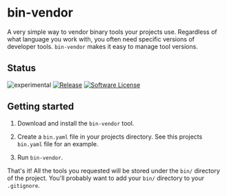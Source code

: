 # bin-vendor

A very simple way to vendor binary tools your projects use.
Regardless of what language you work with, you often need specific versions of developer tools.
`bin-vendor` makes it easy to manage tool versions.

## Status

![experimental](https://img.shields.io/badge/-experimental-yellow?style=for-the-badge)
[![Release](https://img.shields.io/github/release/mjpitz/bin-vendor.svg?style=for-the-badge)](https://github.com/mjpitz/bin-vendor/releases/latest)
[![Software License](https://img.shields.io/badge/license-MIT-brightgreen.svg?style=for-the-badge)](/LICENSE)

## Getting started

1. Download and install the `bin-vendor` tool.

1. Create a `bin.yaml` file in your projects directory.
   See this projects `bin.yaml` file for an example.

1. Run `bin-vendor`.

That's it!
All the tools you requested will be stored under the `bin/` directory of the project.
You'll probably want to add your `bin/` directory to your `.gitignore`.
